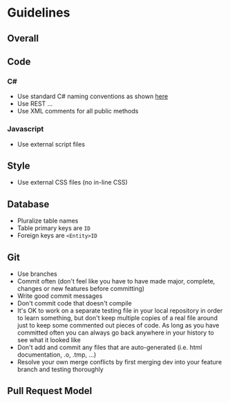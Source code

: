 # Guidelines #

## Overall ##



## Code ##

### C# ###

* Use standard C# naming conventions as shown [here](http://www.dofactory.com/reference/csharp-coding-standards)
* Use REST ...
* Use XML comments for all public methods

### Javascript ###

* Use external script files

## Style ##

* Use external CSS files (no in-line CSS)

## Database ##

* Pluralize table names
* Table primary keys are `ID`
* Foreign keys are `<Entity>ID`

## Git ##

* Use branches
* Commit often (don't feel like you have to have made major, complete, changes or new features before committing)
* Write good commit messages
* Don't commit code that doesn't compile
* It's OK to work on a separate testing file in your local repository in order to learn something, but don't keep multiple copies of a real file around just to keep some commented out pieces of code. As long as you have committed often you can always go back anywhere in your history to see what it looked like
* Don't add and commit any files that are auto-generated (i.e. html documentation, .o, .tmp, ...)
* Resolve your own merge conflicts by first merging dev into your feature branch and testing thoroughly

## Pull Request Model ##